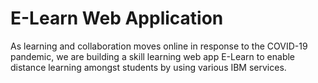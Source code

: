 # E-Learn Web Application
As learning and collaboration moves online in response to the COVID-19 pandemic, we are building a skill learning web app E-Learn to enable distance learning amongst students by using various IBM services.
